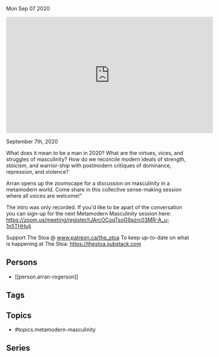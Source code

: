 



Mon Sep 07 2020

<iframe width="560" height="315" src="https://www.youtube.com/embed/O2d7T6K0PlQ" title="Metamodern Masculinity w/ Arran Rogerson" frameborder="0" allow="accelerometer; autoplay; clipboard-write; encrypted-media; gyroscope; picture-in-picture" allowfullscreen ></iframe>

September 7th, 2020

What does it mean to be a man in 2020? What are the virtues, vices, and struggles of masculinity? How do we reconcile modern ideals of strength, stoicism, and warrior-ship with postmodern critiques of dominance, repression, and violence?

Arran opens up the zoomscape for a discussion on masculinity in a metamodern world. Come share in this collective sense-making session where all voices are welcome!"

The intro was only recorded. If you'd like to be apart of the conversation you can sign-up for the next Metamodern Masculinity session here: https://zoom.us/meeting/register/tJArcOCoqTsoG9azrc03MR-A_u-1n5THHulj

Support The Stoa @ www.patreon.ca/the_stoa
To keep up-to-date on what is happening at The Stoa: https://thestoa.substack.com

## Persons

- [[person.arran-rogerson]]

## Tags



## Topics

- #topics.metamodern-masculinity

## Series



